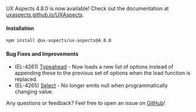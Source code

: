 UX Aspects 4.8.0 is now available! Check out the documentation at [uxaspects.github.io/UXAspects](https://uxaspects.github.io/UXAspects).

#### Installation
```bash
npm install @ux-aspects/ux-aspects@4.8.0
```

#### Bug Fixes and Improvements
* (EL-4261) [Typeahead](https://uxaspects.github.io/UXAspects/#/components/input-controls#typeahead) - Now loads a new list of options instead of appending these to the previous set of options when the load function is replaced.
* (EL-4265) [Select](https://uxaspects.github.io/UXAspects/#/components/select#select) - No longer emits null when programmatically changing value.

Any questions or feedback? Feel free to open an issue on [GitHub](https://github.com/UXAspects/UXAspects/issues)!